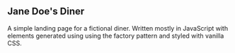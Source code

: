## Jane Doe's Diner

A simple landing page for a fictional diner. Written mostly in JavaScript with elements generated using using the factory pattern and styled with vanilla CSS.
